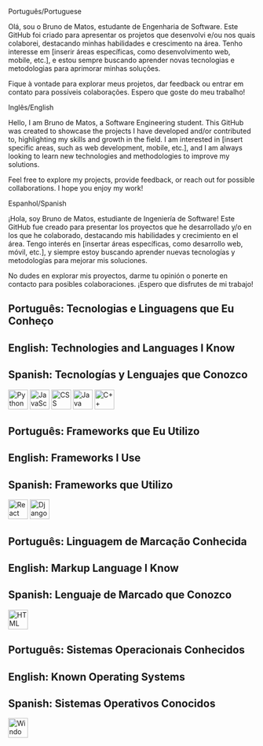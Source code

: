 Português/Portuguese

Olá, sou o Bruno de Matos, estudante de Engenharia de Software. Este GitHub foi criado para apresentar os projetos que desenvolvi e/ou nos quais colaborei, destacando minhas habilidades e crescimento na área. Tenho interesse em [inserir áreas específicas, como desenvolvimento web, mobile, etc.], e estou sempre buscando aprender novas tecnologias e metodologias para aprimorar minhas soluções.

Fique à vontade para explorar meus projetos, dar feedback ou entrar em contato para possíveis colaborações. Espero que goste do meu trabalho!

Inglês/English

Hello, I am Bruno de Matos, a Software Engineering student. This GitHub was created to showcase the projects I have developed and/or contributed to, highlighting my skills and growth in the field. I am interested in [insert specific areas, such as web development, mobile, etc.], and I am always looking to learn new technologies and methodologies to improve my solutions.

Feel free to explore my projects, provide feedback, or reach out for possible collaborations. I hope you enjoy my work!

Espanhol/Spanish

¡Hola, soy Bruno de Matos, estudiante de Ingeniería de Software! Este GitHub fue creado para presentar los proyectos que he desarrollado y/o en los que he colaborado, destacando mis habilidades y crecimiento en el área. Tengo interés en [insertar áreas específicas, como desarrollo web, móvil, etc.], y siempre estoy buscando aprender nuevas tecnologías y metodologías para mejorar mis soluciones.

No dudes en explorar mis proyectos, darme tu opinión o ponerte en contacto para posibles colaboraciones. ¡Espero que disfrutes de mi trabajo!

## **Português**: Tecnologias e Linguagens que Eu Conheço
## **English**: Technologies and Languages I Know
## **Spanish**: Tecnologías y Lenguajes que Conozco

<p>
    <img src="https://cdn.jsdelivr.net/gh/devicons/devicon/icons/python/python-original.svg" alt="Python" width="40" height="40"/>
    <img src="https://cdn.jsdelivr.net/gh/devicons/devicon/icons/javascript/javascript-original.svg" alt="JavaScript" width="40" height="40"/>
    <img src="https://cdn.jsdelivr.net/gh/devicons/devicon/icons/css3/css3-original.svg" alt="CSS" width="40" height="40"/>
    <img src="https://cdn.jsdelivr.net/gh/devicons/devicon/icons/java/java-original.svg" alt="Java" width="40" height="40"/>
    <img src="https://cdn.jsdelivr.net/gh/devicons/devicon/icons/cplusplus/cplusplus-original.svg" alt="C++" width="40" height="40"/>   
</p>

## **Português**: Frameworks que Eu Utilizo
## **English**: Frameworks I Use
## **Spanish**: Frameworks que Utilizo
<p>
  <img src="https://cdn.jsdelivr.net/gh/devicons/devicon/icons/react/react-original.svg" alt="React" width="40" height="40"/>
  <img src="https://cdn.jsdelivr.net/gh/devicons/devicon/icons/django/django-plain.svg" alt="Django" width="40" height="40"/>       
</p> 

## **Português**: Linguagem de Marcação Conhecida
## **English**: Markup Language I Know
## **Spanish**: Lenguaje de Marcado que Conozco
<p>
  <img src="https://cdn.jsdelivr.net/gh/devicons/devicon/icons/html5/html5-original.svg" alt="HTML" width="40" height="40"/>
</p>

## **Português**: Sistemas Operacionais Conhecidos
## **English**: Known Operating Systems
## **Spanish**: Sistemas Operativos Conocidos
<p>
  <img src="https://cdn.jsdelivr.net/gh/devicons/devicon/icons/windows8/windows8-original.svg" alt="Windows" width="40" height="40"/>
</p>
